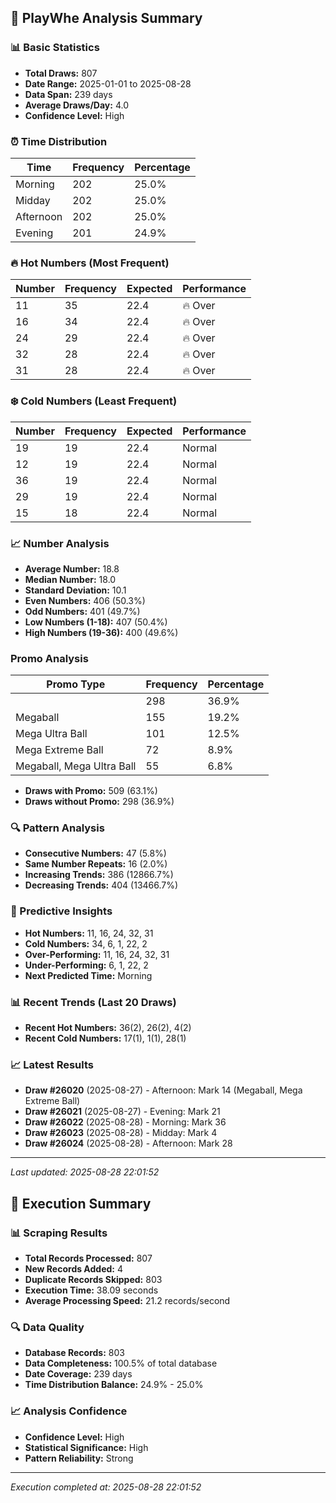 
## 🎯 PlayWhe Analysis Summary

### 📊 Basic Statistics
- **Total Draws:** 807
- **Date Range:** 2025-01-01 to 2025-08-28
- **Data Span:** 239 days
- **Average Draws/Day:** 4.0
- **Confidence Level:** High

### ⏰ Time Distribution
| Time | Frequency | Percentage |
|------|-----------|------------|
| Morning | 202 | 25.0% |
| Midday | 202 | 25.0% |
| Afternoon | 202 | 25.0% |
| Evening | 201 | 24.9% |

### 🔥 Hot Numbers (Most Frequent)
| Number | Frequency | Expected | Performance |
|--------|-----------|----------|-------------|
| 11 | 35 | 22.4 | 🔥 Over |
| 16 | 34 | 22.4 | 🔥 Over |
| 24 | 29 | 22.4 | 🔥 Over |
| 32 | 28 | 22.4 | 🔥 Over |
| 31 | 28 | 22.4 | 🔥 Over |

### ❄️ Cold Numbers (Least Frequent)
| Number | Frequency | Expected | Performance |
|--------|-----------|----------|-------------|
| 19 | 19 | 22.4 | Normal |
| 12 | 19 | 22.4 | Normal |
| 36 | 19 | 22.4 | Normal |
| 29 | 19 | 22.4 | Normal |
| 15 | 18 | 22.4 | Normal |

### 📈 Number Analysis
- **Average Number:** 18.8
- **Median Number:** 18.0
- **Standard Deviation:** 10.1
- **Even Numbers:** 406 (50.3%)
- **Odd Numbers:** 401 (49.7%)
- **Low Numbers (1-18):** 407 (50.4%)
- **High Numbers (19-36):** 400 (49.6%)

###  Promo Analysis
| Promo Type | Frequency | Percentage |
|------------|-----------|------------|
|  | 298 | 36.9% |
| Megaball | 155 | 19.2% |
| Mega Ultra Ball | 101 | 12.5% |
| Mega Extreme Ball | 72 | 8.9% |
| Megaball, Mega Ultra Ball | 55 | 6.8% |
- **Draws with Promo:** 509 (63.1%)
- **Draws without Promo:** 298 (36.9%)

### 🔍 Pattern Analysis
- **Consecutive Numbers:** 47 (5.8%)
- **Same Number Repeats:** 16 (2.0%)
- **Increasing Trends:** 386 (12866.7%)
- **Decreasing Trends:** 404 (13466.7%)

### 🔮 Predictive Insights
- **Hot Numbers:** 11, 16, 24, 32, 31
- **Cold Numbers:** 34, 6, 1, 22, 2
- **Over-Performing:** 11, 16, 24, 32, 31
- **Under-Performing:** 6, 1, 22, 2
- **Next Predicted Time:** Morning

### 📊 Recent Trends (Last 20 Draws)
- **Recent Hot Numbers:** 36(2), 26(2), 4(2)
- **Recent Cold Numbers:** 17(1), 1(1), 28(1)

### 📈 Latest Results
- **Draw #26020** (2025-08-27) - Afternoon: Mark 14 (Megaball, Mega Extreme Ball)
- **Draw #26021** (2025-08-27) - Evening: Mark 21 
- **Draw #26022** (2025-08-28) - Morning: Mark 36 
- **Draw #26023** (2025-08-28) - Midday: Mark 4 
- **Draw #26024** (2025-08-28) - Afternoon: Mark 28 

---
*Last updated: 2025-08-28 22:01:52*

## 🚀 Execution Summary

### 📊 Scraping Results
- **Total Records Processed:** 807
- **New Records Added:** 4
- **Duplicate Records Skipped:** 803
- **Execution Time:** 38.09 seconds
- **Average Processing Speed:** 21.2 records/second

### 🔍 Data Quality
- **Database Records:** 803
- **Data Completeness:** 100.5% of total database
- **Date Coverage:** 239 days
- **Time Distribution Balance:** 24.9% - 25.0%

### 📈 Analysis Confidence
- **Confidence Level:** High
- **Statistical Significance:** High
- **Pattern Reliability:** Strong

---
*Execution completed at: 2025-08-28 22:01:52*
